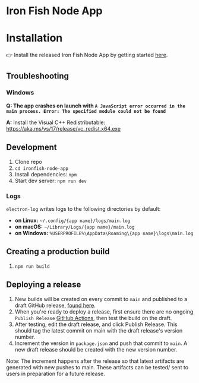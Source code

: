 # Iron Fish Node App

# Installation

👉 Install the released Iron Fish Node App by getting started [here](https://ironfish.network/use/node-app).

## Troubleshooting

### Windows

**Q: The app crashes on launch with `A JavaScript error occurred in the main process. Error: The specified module could not be found`**

**A:** Install the Visual C++ Redistributable: https://aka.ms/vs/17/release/vc_redist.x64.exe

## Development

1. Clone repo
2. `cd ironfish-node-app`
3. Install dependencies: `npm`
4. Start dev server: `npm run dev`

### Logs

`electron-log` writes logs to the following directories by default:

* **on Linux:** `~/.config/{app name}/logs/main.log`
* **on macOS:** `~/Library/Logs/{app name}/main.log`
* **on Windows:** `%USERPROFILE%\AppData\Roaming\{app name}\logs\main.log`

## Creating a production build

1. `npm run build`

## Deploying a release

1. New builds will be created on every commit to `main` and published to a draft GitHub release, [found here](https://github.com/iron-fish/ironfish-node-app/releases).
1. When you're ready to deploy a release, first ensure there are no ongoing `Publish Release` [GitHub Actions](https://github.com/iron-fish/ironfish-node-app/actions), then test the build on the draft.
1. After testing, edit the draft release, and click Publish Release. This should tag the latest commit on main with the draft release's version number.
1. Increment the version in `package.json` and push that commit to `main`. A new draft release should be created with the new version number. 

Note: The increment happens after the release so that latest artifacts are generated with new pushes to main. These artifacts can be tested/ sent to users in preparation for a future release. 
